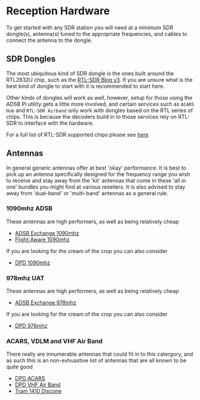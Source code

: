 # Reception Hardware

To get started with any SDR station you will need at a minimum SDR dongle(s), antenna(s) tuned to the appropriate frequencies, and cables to connect the antenna to the dongle.

## SDR Dongles

The most ubiquitous kind of SDR dongle is the ones built around the RTL2832U chip, such as the [RTL-SDR Blog v3](https://www.amazon.com/RTL-SDR-Blog-RTL2832U-Software-Defined/dp/B0129EBDS2/ref=sr_1_4?dchild=1&keywords=RTL-SDR+Blog&qid=1618361397&sr=8-4). If you are unsure what is the best kind of dongle to start with it is recommended to start here.

Other kinds of dongles will work as well, however, setup for those using the ADSB Pi utility gets a little more involved, and certain services such as `ACARS Hub` and `RTL-SDR Airband` only work with dongles based on the RTL series of chips. This is because the decoders build in to those services rely on RTL-SDR to interface with the hardware.

For a full list of RTL-SDR supported chips please see [here](https://osmocom.org/projects/rtl-sdr/wiki)

## Antennas

In general generic antennas offer at best 'okay' performance. It is best to pick up an antenna specifically designed for the frequency range you wish to receive and stay away from the 'kit' antennas that come in these 'all in one' bundles you might find at various resellers. It is also advised to stay away from 'dual-band' or 'multi-band' antennas as a general rule.

### 1090mhz ADSB

These antennas are high performers, as well as being relatively cheap

* [ADSB Exchange 1090mhz](https://www.amazon.com/ADSBexchange-5-5dBi-N-Type-Female-Antenna/dp/B089Q4BVCB/ref=sr_1_5?dchild=1&keywords=flightaware+ADSB+antenna&qid=1618361912&sr=8-5)
* [Flight Aware 1090mhz](https://www.amazon.com/gp/product/B00WZL6WPO/ref=ppx_yo_dt_b_search_asin_title?ie=UTF8&psc=1)

If you are looking for the cream of the crop you can also consider

* [DPD 1090mhz](https://dpdproductions.com/products/ads-b-vertical-outdoor-base-antenna)

### 978mhz UAT

These antennas are high performers, as well as being relatively cheap

* [ADSB Exchange 978mhz](https://www.amazon.com/ADSBexchange-5-5dBi-N-Type-Female-Antenna/dp/B089Q4BVCB/ref=sr_1_15?crid=14JHAMV7DS160&dchild=1&keywords=978+mhz+antenna&qid=1618362263&sprefix=978mhz+%2Caps%2C217&sr=8-15)

If you are looking for the cream of the crop you can also consider

* [DPD 978mhz](https://dpdproductions.com/collections/aviation-base-mobile-antennas/products/ads-b-vertical-outdoor-base-antenna-978-mhz-uat)

### ACARS, VDLM and VHF Air Band

There really are innumerable antennas that could fit in to this catergory, and as such this is an non-exhuastive list of antennas that are all known to be quite good

* [DPD ACARS](https://dpdproductions.com/collections/aviation-base-mobile-antennas/products/acars-vertical-outdoor-base-antenna)
* [DPD VHF Air Band](https://dpdproductions.com/collections/aviation-base-mobile-antennas/products/vhf-air-vertical-outdoor-base-antenna)
* [Tram 1410 Discone](https://www.amazon.com/Tram-1410-Discone-Scanner-Antenna/dp/B00QVPGKHU/ref=sr_1_4?crid=3I7M3ZT8JT99Z&dchild=1&keywords=discone+antenna+wideband&qid=1618362614&sprefix=discount%2Caps%2C201&sr=8-4)